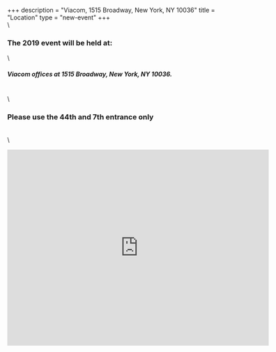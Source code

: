 +++
description = "Viacom, 1515 Broadway, New York, NY 10036"
title = "Location"
type = "new-event"
+++
\
\
### The 2019 event will be held at:
\
##### Viacom offices at 1515 Broadway, New York, NY 10036.
\
\
### **Please use the 44th and 7th entrance only**
\
\
<iframe src="https://www.google.com/maps/embed?pb=!1m18!1m12!1m3!1d755.5514168261107!2d-73.98668607077721!3d40.757501014567424!2m3!1f0!2f0!3f0!3m2!1i1024!2i768!4f13.1!3m3!1m2!1s0x0%3A0x0!2zNDDCsDQ1JzI3LjAiTiA3M8KwNTknMTAuMSJX!5e0!3m2!1sen!2sus!4v1548177566627" width="600" height="450" frameborder="0" style="border:0" allowfullscreen></iframe>